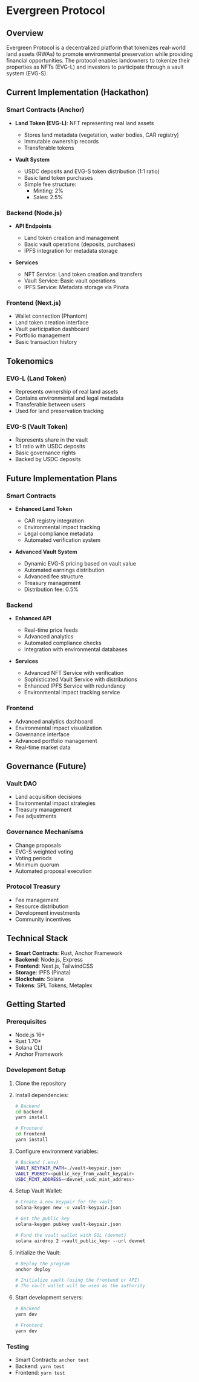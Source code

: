 # Evergreen Protocol

## Overview
Evergreen Protocol is a decentralized platform that tokenizes real-world land assets (RWAs) to promote environmental preservation while providing financial opportunities. The protocol enables landowners to tokenize their properties as NFTs (EVG-L) and investors to participate through a vault system (EVG-S).

## Current Implementation (Hackathon)

### Smart Contracts (Anchor)
- **Land Token (EVG-L)**: NFT representing real land assets
  - Stores land metadata (vegetation, water bodies, CAR registry)
  - Immutable ownership records
  - Transferable tokens

- **Vault System**
  - USDC deposits and EVG-S token distribution (1:1 ratio)
  - Basic land token purchases
  - Simple fee structure:
    - Minting: 2%
    - Sales: 2.5%

### Backend (Node.js)
- **API Endpoints**
  - Land token creation and management
  - Basic vault operations (deposits, purchases)
  - IPFS integration for metadata storage

- **Services**
  - NFT Service: Land token creation and transfers
  - Vault Service: Basic vault operations
  - IPFS Service: Metadata storage via Pinata

### Frontend (Next.js)
- Wallet connection (Phantom)
- Land token creation interface
- Vault participation dashboard
- Portfolio management
- Basic transaction history

## Tokenomics

### EVG-L (Land Token)
- Represents ownership of real land assets
- Contains environmental and legal metadata
- Transferable between users
- Used for land preservation tracking

### EVG-S (Vault Token)
- Represents share in the vault
- 1:1 ratio with USDC deposits
- Basic governance rights
- Backed by USDC deposits

## Future Implementation Plans

### Smart Contracts
- **Enhanced Land Token**
  - CAR registry integration
  - Environmental impact tracking
  - Legal compliance metadata
  - Automated verification system

- **Advanced Vault System**
  - Dynamic EVG-S pricing based on vault value
  - Automated earnings distribution
  - Advanced fee structure
  - Treasury management
  - Distribution fee: 0.5%

### Backend
- **Enhanced API**
  - Real-time price feeds
  - Advanced analytics
  - Automated compliance checks
  - Integration with environmental databases

- **Services**
  - Advanced NFT Service with verification
  - Sophisticated Vault Service with distributions
  - Enhanced IPFS Service with redundancy
  - Environmental impact tracking service

### Frontend
- Advanced analytics dashboard
- Environmental impact visualization
- Governance interface
- Advanced portfolio management
- Real-time market data

## Governance (Future)

### Vault DAO
- Land acquisition decisions
- Environmental impact strategies
- Treasury management
- Fee adjustments

### Governance Mechanisms
- Change proposals
- EVG-S weighted voting
- Voting periods
- Minimum quorum
- Automated proposal execution

### Protocol Treasury
- Fee management
- Resource distribution
- Development investments
- Community incentives

## Technical Stack
- **Smart Contracts**: Rust, Anchor Framework
- **Backend**: Node.js, Express
- **Frontend**: Next.js, TailwindCSS
- **Storage**: IPFS (Pinata)
- **Blockchain**: Solana
- **Tokens**: SPL Tokens, Metaplex

## Getting Started

### Prerequisites
- Node.js 16+
- Rust 1.70+
- Solana CLI
- Anchor Framework

### Development Setup
1. Clone the repository
2. Install dependencies:
   ```bash
   # Backend
   cd backend
   yarn install

   # Frontend
   cd frontend
   yarn install
   ```
3. Configure environment variables:
   ```bash
   # Backend (.env)
   VAULT_KEYPAIR_PATH=./vault-keypair.json
   VAULT_PUBKEY=<public_key_from_vault_keypair>
   USDC_MINT_ADDRESS=<devnet_usdc_mint_address>
   ```

4. Setup Vault Wallet:
   ```bash
   # Create a new keypair for the vault
   solana-keygen new -o vault-keypair.json
   
   # Get the public key
   solana-keygen pubkey vault-keypair.json
   
   # Fund the vault wallet with SOL (devnet)
   solana airdrop 2 <vault_public_key> --url devnet
   ```

5. Initialize the Vault:
   ```bash
   # Deploy the program
   anchor deploy

   # Initialize vault (using the frontend or API)
   # The vault wallet will be used as the authority
   ```

6. Start development servers:
   ```bash
   # Backend
   yarn dev

   # Frontend
   yarn dev
   ```

### Testing
- Smart Contracts: `anchor test`
- Backend: `yarn test`
- Frontend: `yarn test`
